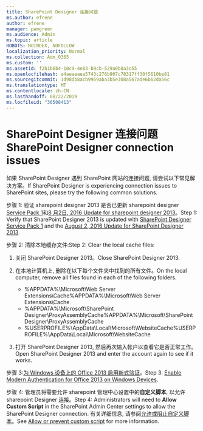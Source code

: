 ```yaml
---
title: SharePoint Designer 连接问题
ms.author: efrene
author: efrene
manager: pamgreen
ms.audience: Admin
ms.topic: article
ROBOTS: NOINDEX, NOFOLLOW
localization_priority: Normal
ms.collection: Adm_O365
ms.custom: ''
ms.assetid: f2b1b6b4-10c9-4e83-b9cb-529a0b8a3c55
ms.openlocfilehash: a4aeaeaea5743c276b907c78317ff30f5610be81
ms.sourcegitcommit: 1d98db8acb9959aba3b5e308a567ade6b62da56c
ms.translationtype: MT
ms.contentlocale: zh-CN
ms.lasthandoff: 08/22/2019
ms.locfileid: "36508413"
---
```

# <a name="sharepoint-designer-connection-issues"></a><span data-ttu-id="663ef-102">SharePoint Designer 连接问题</span><span class="sxs-lookup"><span data-stu-id="663ef-102">SharePoint Designer connection issues</span></span> 

<span data-ttu-id="663ef-103">如果 SharePoint Designer 遇到 SharePoint 网站的连接问题, 请尝试以下常见解决方案。</span><span class="sxs-lookup"><span data-stu-id="663ef-103">If SharePoint Designer is experiencing connection issues to SharePoint sites, please try the following common solutions.</span></span>

<span data-ttu-id="663ef-104">步骤 1: 验证 sharepoint designer 2013 是否已更新 sharepoint designer [Service Pack 1](https://support.microsoft.com/help/2817441/description-of-microsoft-sharepoint-designer-2013-service-pack-1-sp1)和[8 月2日, 2016 Update for sharepoint designer 2013](https://support.microsoft.com/help/3114721/august-2-2016-update-for-sharepoint-designer-2013-kb3114721)。</span><span class="sxs-lookup"><span data-stu-id="663ef-104">Step 1: Verify that SharePoint Designer 2013 is updated with [SharePoint Designer Service Pack 1](https://support.microsoft.com/help/2817441/description-of-microsoft-sharepoint-designer-2013-service-pack-1-sp1) and the [August 2, 2016 Update for SharePoint Designer 2013](https://support.microsoft.com/help/3114721/august-2-2016-update-for-sharepoint-designer-2013-kb3114721).</span></span>



<span data-ttu-id="663ef-105">步骤 2: 清除本地缓存文件:</span><span class="sxs-lookup"><span data-stu-id="663ef-105">Step 2: Clear the local cache files:</span></span>

1. <span data-ttu-id="663ef-106">关闭 SharePoint Designer 2013。</span><span class="sxs-lookup"><span data-stu-id="663ef-106">Close SharePoint Designer 2013.</span></span>

2. <span data-ttu-id="663ef-107">在本地计算机上, 删除在以下每个文件夹中找到的所有文件。</span><span class="sxs-lookup"><span data-stu-id="663ef-107">On the local computer, remove all files found in each of the following folders.</span></span>

    - <span data-ttu-id="663ef-108">%APPDATA%\Microsoft\Web Server Extensions\Cache</span><span class="sxs-lookup"><span data-stu-id="663ef-108">%APPDATA%\Microsoft\Web Server Extensions\Cache</span></span>
    - <span data-ttu-id="663ef-109">%APPDATA%\Microsoft\SharePoint Designer\ProxyAssemblyCache</span><span class="sxs-lookup"><span data-stu-id="663ef-109">%APPDATA%\Microsoft\SharePoint Designer\ProxyAssemblyCache</span></span>
    - <span data-ttu-id="663ef-110">%USERPROFILE%\AppData\Local\Microsoft\WebsiteCache</span><span class="sxs-lookup"><span data-stu-id="663ef-110">%USERPROFILE%\AppData\Local\Microsoft\WebsiteCache</span></span>

3. <span data-ttu-id="663ef-111">打开 SharePoint Designer 2013, 然后再次输入帐户以查看它是否正常工作。</span><span class="sxs-lookup"><span data-stu-id="663ef-111">Open SharePoint Designer 2013 and enter the account again to see if it works.</span></span>

<span data-ttu-id="663ef-112">步骤 3:[为 Windows 设备上的 Office 2013 启用新式验证](https://docs.microsoft.com/office365/admin/security-and-compliance/enable-modern-authentication?redirectSourcePath=/article/Enable-Modern-Authentication-for-Office-2013-on-Windows-devices-7dc1c01a-090f-4971-9677-f1b192d6c910&view=o365-worldwide)。</span><span class="sxs-lookup"><span data-stu-id="663ef-112">Step 3: [Enable Modern Authentication for Office 2013 on Windows Devices](https://docs.microsoft.com/office365/admin/security-and-compliance/enable-modern-authentication?redirectSourcePath=/article/Enable-Modern-Authentication-for-Office-2013-on-Windows-devices-7dc1c01a-090f-4971-9677-f1b192d6c910&view=o365-worldwide).</span></span>

<span data-ttu-id="663ef-113">步骤 4: 管理员将需要允许 sharepoint 管理中心设置中的**自定义脚本**, 以允许 sharepoint Designer 连接。</span><span class="sxs-lookup"><span data-stu-id="663ef-113">Step 4: Administrators will need to **Allow Custom Script** in the SharePoint Admin Center settings to allow the SharePoint Designer connection.</span></span> <span data-ttu-id="663ef-114">有关详细信息, 请参阅[允许或阻止自定义脚本](https://docs.microsoft.com/sharepoint/allow-or-prevent-custom-script)。</span><span class="sxs-lookup"><span data-stu-id="663ef-114">See [Allow or prevent custom script](https://docs.microsoft.com/sharepoint/allow-or-prevent-custom-script) for more information.</span></span>


